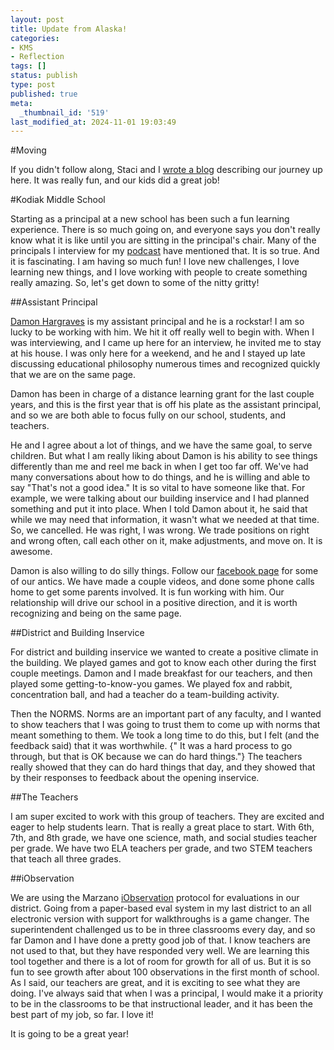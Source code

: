 ```yaml
---
layout: post
title: Update from Alaska!
categories:
- KMS
- Reflection
tags: []
status: publish
type: post
published: true
meta:
  _thumbnail_id: '519'
last_modified_at: 2024-11-01 19:03:49
---
```


#Moving



If you didn't follow along, Staci and I 
[wrote a blog](http://wearedrivingtoalaska.com) describing our journey up here. It was really fun, and our kids did a great job!


#Kodiak Middle School



Starting as a principal at a new school has been such a fun learning experience. There is so much going on, and everyone says you don't really know what it is like until you are sitting in the principal's chair. Many of the principals I interview for my 
[podcast](http://transformativeprincipal.com) have mentioned that. It is so true. And it is fascinating. I am having so much fun! I love new challenges, I love learning new things, and I love working with people to create something really amazing. So, let's get down to some of the nitty gritty!


##Assistant Principal



[Damon Hargraves](https://twitter.com/damonhargraves) is my assistant principal and he is a rockstar! I am so lucky to be working with him. We hit it off really well to begin with. When I was interviewing, and I came up here for an interview, he invited me to stay at his house. I was only here for a weekend, and he and I stayed up late discussing educational philosophy numerous times and recognized quickly that we are on the same page.


Damon has been in charge of a distance learning grant for the last couple years, and this is the first year that is off his plate as the assistant principal, and so we are both able to focus fully on our school, students, and teachers.


He and I agree about a lot of things, and we have the same goal, to serve children. But what I am really liking about Damon is his ability to see things differently than me and reel me back in when I get too far off. We've had many conversations about how to do things, and he is willing and able to say "That's not a good idea." It is so vital to have someone like that. For example, we were talking about our building inservice and I had planned something and put it into place. When I told Damon about it, he said that while we may need that information, it wasn't what we needed at 
that time. So, we cancelled. He was right, I was wrong. We trade positions on right and wrong often, call each other on it, make adjustments, and move on. It is awesome.


Damon is also willing to do silly things. Follow our 
[facebook page](https://www.facebook.com/KodiakMiddleSchool) for some of our antics. We have made a couple videos, and done some phone calls home to get some parents involved. It is fun working with him. Our relationship will drive our school in a positive direction, and it is worth recognizing and being on the same page.


##District and Building Inservice



For district and building inservice we wanted to create a positive climate in the building. We played games and got to know each other during the first couple meetings. Damon and I made breakfast for our teachers, and then played some getting-to-know-you games. We played fox and rabbit, concentration ball, and had a teacher do a team-building activity.


Then the NORMS. Norms are an important part of any faculty, and I wanted to show teachers that I was going to trust them to come up with norms that meant something to them. We took a long time to do this, but I felt (and the feedback said) that it was worthwhile. {" It was a hard process to go through, but that is OK because we can do hard things."} The teachers really showed that they can do hard things that day, and they showed that by their responses to feedback about the opening inservice.


##The Teachers



I am super excited to work with this group of teachers. They are excited and eager to help students learn. That is really a great place to start. With 6th, 7th, and 8th grade, we have one science, math, and social studies teacher per grade. We have two ELA teachers per grade, and two STEM teachers that teach all three grades.


##iObservation



We are using the Marzano 
[iObservation](http://www.iobservation.com/Marzano-Suite/) protocol for evaluations in our district. Going from a paper-based eval system in my last district to an all electronic version with support for walkthroughs is a game changer. The superintendent challenged us to be in three classrooms every day, and so far Damon and I have done a pretty good job of that. I know teachers are not used to that, but they have responded very well. We are learning this tool together and there is a lot of room for growth for all of us. But it is so fun to see growth after about 100 observations in the first month of school. As I said, our teachers are great, and it is exciting to see what they are doing. I've always said that when I was a principal, I would make it a priority to be in the classrooms to be that instructional leader, and it has been the best part of my job, so far. I love it!


It is going to be a great year!
